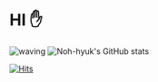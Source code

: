 # HI ✋



![waving](https://capsule-render.vercel.app/api?type=waving&height=200&text=Noh&fontAlign=80&fontAlignY=40&color=gradient)
![Noh-hyuk's GitHub stats](https://github-readme-stats.vercel.app/api?username=Noh&show_icons=true&theme=radical)




[![Hits](https://hits.seeyoufarm.com/api/count/incr/badge.svg?url=https%3A%2F%2Fgithub.com%2Fghs5576%2Fghs5576%2Fblob%2F8de8c960a93c79c15d81631f27526f29b34049bb%2FREADME.md&count_bg=%2379C83D&title_bg=%23555555&icon=&icon_color=%23E7E7E7&title=hits&edge_flat=false)](https://hits.seeyoufarm.com)
